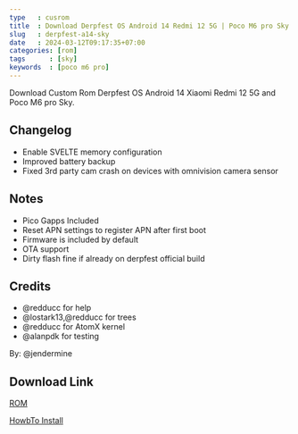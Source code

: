 ```yaml
---
type   : cusrom
title  : Download Derpfest OS Android 14 Redmi 12 5G | Poco M6 pro Sky
slug   : derpfest-a14-sky
date   : 2024-03-12T09:17:35+07:00
categories: [rom]
tags      : [sky]
keywords  : [poco m6 pro]
---
```


Download Custom Rom Derpfest OS Android 14 Xiaomi Redmi 12 5G and Poco M6 pro Sky.

## Changelog
- Enable SVELTE memory configuration
- Improved battery backup
- Fixed 3rd party cam crash on devices with omnivision camera sensor

## Notes
- Pico Gapps Included
- Reset APN settings to register APN after first boot
- Firmware is included by default
- OTA support
- Dirty flash fine if already on derpfest official build

## Credits
- @redducc for help
- @lostark13,@redducc for trees
- @redducc for AtomX kernel
- @alanpdk for testing

By: @jendermine

## Download Link
[ROM](https://sourceforge.net/projects/derpfest/files/sky/DerpFest-14-Official-Stable-sky-20240229.zip/download)

[HowbTo Install](https://paste.jendermine.workers.dev/PEs5)

